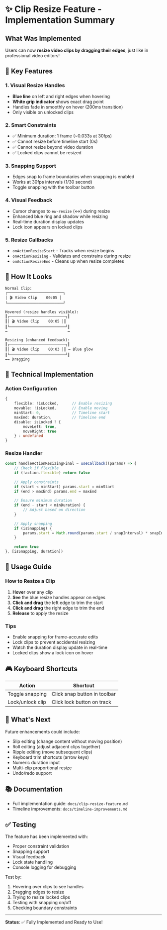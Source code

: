 # ✨ Clip Resize Feature - Implementation Summary

## What Was Implemented

Users can now **resize video clips by dragging their edges**, just like in professional video editors!

## 🎯 Key Features

### 1. Visual Resize Handles
- **Blue line** on left and right edges when hovering
- **White grip indicator** shows exact drag point
- Handles fade in smoothly on hover (200ms transition)
- Only visible on unlocked clips

### 2. Smart Constraints
- ✅ Minimum duration: 1 frame (~0.033s at 30fps)
- ✅ Cannot resize before timeline start (0s)
- ✅ Cannot resize beyond video duration
- ✅ Locked clips cannot be resized

### 3. Snapping Support
- Edges snap to frame boundaries when snapping is enabled
- Works at 30fps intervals (1/30 second)
- Toggle snapping with the toolbar button

### 4. Visual Feedback
- Cursor changes to `ew-resize` (↔) during resize
- Enhanced blue ring and shadow while resizing
- Real-time duration display updates
- Lock icon appears on locked clips

### 5. Resize Callbacks
- `onActionResizeStart` - Tracks when resize begins
- `onActionResizing` - Validates and constrains during resize
- `onActionResizeEnd` - Cleans up when resize completes

## 🎨 How It Looks

```
Normal Clip:
┌─────────────────────────┐
│ 🎬 Video Clip    00:05 │
└─────────────────────────┘

Hovered (resize handles visible):
║┌─────────────────────────┐║
║│ 🎬 Video Clip    00:05 │║
║└─────────────────────────┘║
↔                           ↔

Resizing (enhanced feedback):
║┌─────────────────────────┐║
║│ 🎬 Video Clip    00:03 │║ ← Blue glow
║└─────────────────────────┘║
↔← Dragging
```

## 🔧 Technical Implementation

### Action Configuration
```typescript
{
    flexible: !isLocked,      // Enable resizing
    movable: !isLocked,       // Enable moving
    minStart: 0,              // Timeline start
    maxEnd: duration,         // Timeline end
    disable: isLocked ? {
        moveLeft: true,
        moveRight: true
    } : undefined
}
```

### Resize Handler
```typescript
const handleActionResizingFinal = useCallback((params) => {
    // Check if flexible
    if (!action.flexible) return false
    
    // Apply constraints
    if (start < minStart) params.start = minStart
    if (end > maxEnd) params.end = maxEnd
    
    // Ensure minimum duration
    if (end - start < minDuration) {
        // Adjust based on direction
    }
    
    // Apply snapping
    if (isSnapping) {
        params.start = Math.round(params.start / snapInterval) * snapInterval
    }
    
    return true
}, [isSnapping, duration])
```

## 📖 Usage Guide

### How to Resize a Clip

1. **Hover** over any clip
2. **See** the blue resize handles appear on edges
3. **Click and drag** the left edge to trim the start
4. **Click and drag** the right edge to trim the end
5. **Release** to apply the resize

### Tips
- Enable snapping for frame-accurate edits
- Lock clips to prevent accidental resizing
- Watch the duration display update in real-time
- Locked clips show a lock icon on hover

## 🎮 Keyboard Shortcuts

| Action | Shortcut |
|--------|----------|
| Toggle snapping | Click snap button in toolbar |
| Lock/unlock clip | Click lock button on track |

## 🚀 What's Next

Future enhancements could include:
- Slip editing (change content without moving position)
- Roll editing (adjust adjacent clips together)
- Ripple editing (move subsequent clips)
- Keyboard trim shortcuts (arrow keys)
- Numeric duration input
- Multi-clip proportional resize
- Undo/redo support

## 📚 Documentation

- Full implementation guide: `docs/clip-resize-feature.md`
- Timeline improvements: `docs/timeline-improvements.md`

## ✅ Testing

The feature has been implemented with:
- Proper constraint validation
- Snapping support
- Visual feedback
- Lock state handling
- Console logging for debugging

Test by:
1. Hovering over clips to see handles
2. Dragging edges to resize
3. Trying to resize locked clips
4. Testing with snapping on/off
5. Checking boundary constraints

---

**Status**: ✅ Fully Implemented and Ready to Use!
